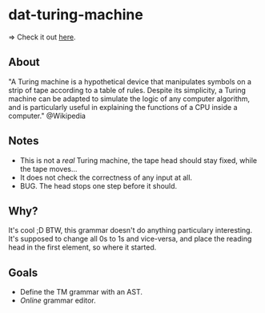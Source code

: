 dat-turing-machine
==================

=> Check it out [here](https://rawgithub.com/javierhonduco/dat-Turing-Machine/master/index.html).

About
-----
"A Turing machine is a hypothetical device that manipulates symbols on a strip of tape according to a table of rules. Despite its simplicity, a Turing machine can be adapted to simulate the logic of any computer algorithm, and is particularly useful in explaining the functions of a CPU inside a computer." @Wikipedia

Notes
-----
* This is not a _real_ Turing machine, the tape head should stay fixed, while the tape moves...
* It does not check the correctness of any input at all.
* BUG. The head stops one step before it should.

Why?
----
It's cool ;D BTW, this grammar doesn't do anything particulary interesting. It's supposed to change all 0s to 1s and vice-versa, and place the reading head in the first element, so where it started.

Goals
-----
* Define the TM grammar with an AST.
* _Online_ grammar editor.
